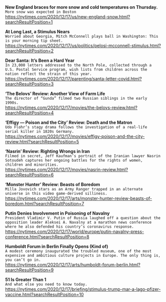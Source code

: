 **New England braces for more snow and cold temperatures on Thursday.**\
`More snow was expected in Boston`\
https://nytimes.com/2020/12/17/us/new-england-snow.html?searchResultPosition=1

**At Long Last, a Stimulus Nears**\
`Worried about Georgia, Mitch McConnell plays ball in Washington: This is your morning tip sheet.`\
https://nytimes.com/2020/12/17/us/politics/pelosi-mcconnell-stimulus.html?searchResultPosition=2

**Dear Santa: It’s Been a Hard Year**\
`In 23,000 letters addressed to the North Pole, collected through a U.S. Postal Service program, wish lists from children across the nation reflect the strain of this year.`\
https://nytimes.com/2020/12/17/parenting/santa-letter-covid.html?searchResultPosition=3

**‘The Belovs’ Review: Another View of Farm Life**\
`The director of “Gunda” filmed two Russian siblings in the early 1990s.`\
https://nytimes.com/2020/12/17/movies/the-belovs-review.html?searchResultPosition=4

**‘Effigy — Poison and the City’ Review: Death and the Matron**\
`Udo Flohr’s stagy drama follows the investigation of a real-life serial killer in 1820s Germany.`\
https://nytimes.com/2020/12/17/movies/effigy-poison-and-the-city-review.html?searchResultPosition=5

**‘Nasrin’ Review: Righting Wrongs in Iran**\
`Filmed in secret, Jeff Kaufman’s portrait of the Iranian lawyer Nasrin Sotoudeh captures her ongoing battles for the rights of women, children and minorities.`\
https://nytimes.com/2020/12/17/movies/nasrin-review.html?searchResultPosition=6

**‘Monster Hunter’ Review: Beasts of Boredom**\
`Milla Jovovich stars as an Army Ranger trapped in an alternate universe in this video game-derived silliness.`\
https://nytimes.com/2020/12/17/arts/monster-hunter-review-beasts-of-boredom.html?searchResultPosition=7

**Putin Denies Involvement in Poisoning of Navalny**\
`President Vladimir V. Putin of Russia laughed off a question about the opposition leader Aleksei A. Navalny at a marathon news conference where he also defended his country’s coronavirus response.`\
https://nytimes.com/2020/12/17/world/europe/putin-navalny-press-conference.html?searchResultPosition=8

**Humboldt Forum in Berlin Finally Opens (Kind of)**\
`A modest ceremony inaugurated the troubled museum, one of the most expensive and ambitious culture projects in Europe. The only thing is, you can’t go in.`\
https://nytimes.com/2020/12/17/arts/humboldt-forum-berlin.html?searchResultPosition=9

**51 Is Greater Than 1**\
`And what else you need to know today.`\
https://nytimes.com/2020/12/17/briefing/stimulus-trump-mar-a-lago-pfizer-vaccine.html?searchResultPosition=10

